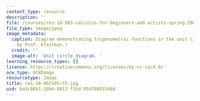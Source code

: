 ```yaml
---
content_type: resource
description: ''
file: /courses/res-18-003-calculus-for-beginners-and-artists-spring-2005/ba3c66b128b68013f35d95470851548d_res-18-003s05-th.jpg
file_type: image/jpeg
image_metadata:
  caption: Diagram demonstrating trigonometric functions in the unit circle. (Figure
    by Prof. Kleitman.)
  credit: ''
  image-alt: 'Unit circle diagram. '
learning_resource_types: []
license: https://creativecommons.org/licenses/by-nc-sa/4.0/
ocw_type: OCWImage
resourcetype: Image
title: res-18-003s05-th.jpg
uid: ba3c66b1-28b6-8013-f35d-95470851548d
---
```

